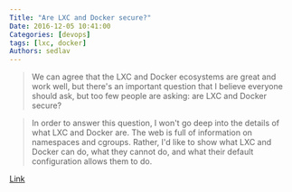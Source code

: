 ```yaml
---
Title: "Are LXC and Docker secure?"
Date: 2016-12-05 10:41:00
Categories: [devops]
tags: [lxc, docker]
Authors: sedlav
---
```


> We can agree that the LXC and Docker ecosystems are great and work well, but there's an important question that I believe everyone should ask, but too few people are asking: are LXC and Docker secure?

> In order to answer this question, I won't go deep into the details of what LXC and Docker are. The web is full of information on namespaces and cgroups. Rather, I'd like to show what LXC and Docker can do, what they cannot do, and what their default configuration allows them to do.

[Link](http://andrea.corbellini.name/2015/02/20/are-lxc-and-docker-secure/)
